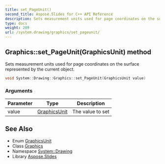 ```yaml
---
title: set_PageUnit()
second_title: Aspose.Slides for C++ API Reference
description: Sets measurement units used for page coordinates on the surface represented by the current object.
type: docs
weight: 209
url: /system.drawing/graphics/set_pageunit/
---
```

## Graphics::set_PageUnit(GraphicsUnit) method


Sets measurement units used for page coordinates on the surface represented by the current object.

```cpp
void System::Drawing::Graphics::set_PageUnit(GraphicsUnit value)
```


### Arguments

| Parameter | Type | Description |
| --- | --- | --- |
| value | [GraphicsUnit](../../graphicsunit/) | The value to set |

## See Also

* Enum [GraphicsUnit](../../graphicsunit/)
* Class [Graphics](../)
* Namespace [System::Drawing](../../)
* Library [Aspose.Slides](../../../)